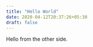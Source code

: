 ```yaml
---
title: "Hello World"
date: 2020-04-12T20:37:26+05:30
draft: false
---
```


Hello from the other side.

